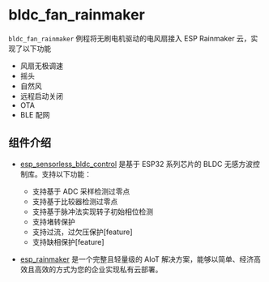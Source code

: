# bldc_fan_rainmaker

`bldc_fan_rainmaker` 例程将无刷电机驱动的电风扇接入 ESP Rainmaker 云，实现了以下功能

* 风扇无极调速
* 摇头
* 自然风
* 远程启动关闭
* OTA
* BLE 配网

## 组件介绍

* [esp_sensorless_bldc_control](https://components.espressif.com/components/espressif/esp_sensorless_bldc_control) 是基于 ESP32 系列芯片的 BLDC 无感方波控制库。支持以下功能：
    * 支持基于 ADC 采样检测过零点
    * 支持基于比较器检测过零点
    * 支持基于脉冲法实现转子初始相位检测
    * 支持堵转保护
    * 支持过流，过欠压保护[feature]
    * 支持缺相保护[feature]

* [esp_rainmaker](https://components.espressif.com/components/espressif/esp_rainmaker) 是一个完整且轻量级的 AIoT 解决方案，能够以简单、经济高效且高效的方式为您的企业实现私有云部署。